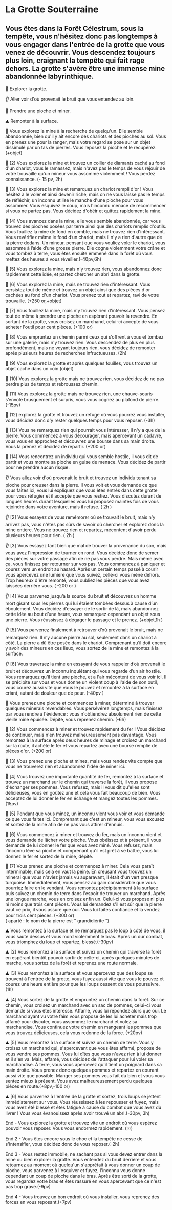 # La Grotte Souterraine

## Vous êtes dans la Forêt Célestrum, sous la tempête, vous n'hésitez donc pas longtemps à vous engager dans l'entrée de la grotte que vous venez de découvrir. Vous descendez toujours plus loin, craignant la tempête qui fait rage dehors. La grotte s'avère être une immense mine abandonnée labyrinthique.

🔎 Explorer la grotte.

👂 Aller voir d'où provenait le bruit que vous entendez au loin.

💎 Prendre une pioche et miner.

⛰️ Remonter à la surface.

🔎 Vous explorez la mine à la recherche de quelqu'un. Elle semble abandonnée, bien qu'il y ait encore des chariots et des pioches au sol. Vous en prenez une pour la ranger, mais votre regard se pose sur un objet dissimulé par un tas de pierres. Vous reposez la pioche et le récupérez. (+objet)

🔎 [2] Vous explorez la mine et trouvez un collier de diamants caché au fond d'un chariot, vous le ramassez, mais n'avez pas le temps de vous réjouir de votre trouvaille qu'un mineur vous assomme violemment ! Vous perdez connaissance. (- 15 pv, 2h)

🔎 [3] Vous explorez la mine et remarquez un chariot rempli d'or ! Vous hésitez à le voler et ainsi devenir riche, mais on ne vous laisse pas le temps de réfléchir, un inconnu utilise le manche d'une pioche pour vous assommer. Vous esquivez le coup, mais l'inconnu menace de recommencer si vous ne partez pas. Vous décidez d'obéir et quittez rapidement la mine.

🔎 [4] Vous avancez dans la mine, elle vous semble abandonnée, car vous trouvez des pioches posées par terre ainsi que des chariots remplis d'outils. Vous fouillez la mine de fond en comble, mais ne trouvez rien d'intéressant. Vous revérifiez même le fond d’un chariot, mais il n'y a rien d'autre que de la pierre dedans. Un mineur, pensant que vous vouliez voler le chariot, vous assomme à l’aide d’une grosse pierre. Elle cogne violemment votre crâne et vous tombez à terre, vous êtes ensuite emmené dans la forêt où vous mettez des heures à vous réveiller.(-40pv,6h)

🔎 [5] Vous explorez la mine, mais n'y trouvez rien, vous abandonnez donc rapidement cette idée, et partez chercher un abri dans la grotte.

🔎 [6] Vous explorez la mine, mais ne trouvez rien d'intéressant. Vous persistez tout de même et trouvez un objet ainsi que des pièces d'or cachées au fond d'un chariot. Vous prenez tout et repartez, ravi de votre trouvaille. (+250 or,+objet)

🔎 [7] Vous fouillez la mine, mais n'y trouvez rien d'intéressant. Vous pensez tout de même à prendre une pioche en espérant pouvoir la revendre. En sortant de la grotte, vous croisez un marchand, celui-ci accepte de vous acheter l'outil pour cent pièces. (+100 or)

🔎 (8) Vous empruntez un chemin parmi ceux qui s’offrent à vous et tombez sur une galerie, mais n'y trouvez rien. Vous descendez de plus en plus profondément, mais ne voyant toujours rien, vous décidez de remonter après plusieurs heures de recherches infructueuses. (2h)

🔎 (9) Vous explorez la grotte et après quelques fouilles, vous trouvez un objet caché dans un coin.(objet)

🔎 (10) Vous explorez la grotte mais ne trouvez rien, vous décidez de ne pas perdre plus de temps et rebroussez chemin.

🔎 (11) Vous explorez la grotte mais ne trouvez rien, une chauve-souris s’envole brusquement et surpris, vous vous cognez au plafond de pierre. (-15pv)

🔎 (12) explorez la grotte et trouvez un refuge où vous pourrez vous installer, vous décidez donc d'y rester quelques temps pour vous reposer. (-3h)

🔎 (13) Vous ne remarquez rien qui pourrait vous intéresser, il n'y a que de la pierre. Vous commencez à vous décourager, mais apercevant un cadavre, vous vous en approchez et découvrez une bourse dans sa main droite. Vous la prenez et décidez de repartir. (+200 or)

🔎 (14) Vous rencontrez un individu qui vous semble hostile, il vous dit de partir et vous montre sa pioche en guise de menace. Vous décidez de partir pour ne prendre aucun risque.

👂 Vous allez voir d'où provenait le bruit et trouvez un individu tenant sa pioche pour creuser dans la pierre. Il vous voit et vous demande ce que vous faîtes ici, vous lui expliquez que vous êtes entrés dans cette grotte pour vous réfugier et il accepte que vous restiez. Vous discutez durant de longues heures durant lesquelles vous lui proposez maintes fois de vous rejoindre dans votre aventure, mais il refuse. ( 2h )

👂 [2] Vous essayez de vous remémorer où se trouvait le bruit, mais n'y arrivez pas, vous n'êtes pas sûrs de savoir où chercher et explorez donc la mine entière. Vous ne trouvez rien et repartez, mécontent d'avoir perdu plusieurs heures pour rien. ( 2h )

👂 [3] Vous essayez tant bien que mal de trouver la provenance du son, mais vous avez l'impression de tourner en rond. Vous décidez donc de semer des pièces sur votre passage afin de ne pas vous perdre. Mais même avec ça, vous finissez par retourner sur vos pas. Vous commencez à paniquer et courez vers un endroit au hasard. Après un certain temps passé à courir vous apercevez une lumière que vous suivez, celle-ci vous mène dehors. Trop heureux d'être remonté, vous oubliez les pièces que vous avez laissées derrière vous. ( -200 or )

👂 [4] Vous parvenez jusqu’à la source du bruit et découvrez un homme mort gisant sous les pierres qui lui étaient tombées dessus à cause d’un éboulement. Vous décidez d'essayer de le sortir de là, mais abandonnez cette idée au bout d’une heure, vous remarquez cependant un objet sous une pierre. Vous réussissez à dégager le passage et le prenez. (+objet,1h )

👂 [5] Vous parvenez finalement à retrouver d’où provenait le bruit, mais ne remarquez rien. Il n’y aucune pierre au sol, seulement dans un chariot à côté. La pierre a dû être posée dans le chariot. Comprenant qu’il doit encore y avoir des mineurs en ces lieux, vous sortez de la mine et remontez à la surface.

👂 [6] Vous traversez la mine en essayant de vous rappeler d’où provenait le bruit et découvrez un inconnu inquiétant qui vous regarde d’un air hostile. Vous remarquez qu’il tient une pioche, et a l'air mécontent de vous voir ici. Il se précipite sur vous et vous donne un violent coup à l'aide de son outil, vous courez aussi vite que vous le pouvez et remontez à la surface en criant, autant de douleur que de peur. (-40pv )

💎 Vous prenez une pioche et commencez à miner, déterminé à trouver quelques minerais revendables. Vous persévérez longtemps, mais finissez par vous rendre à l'évidence : vous n'obtiendrez absolument rien de cette vieille mine épuisée. Dépité, vous reprenez chemin. (-6h)

💎 [2] Vous commencez à miner et trouvez rapidement du fer ! Vous décidez de continuer, mais n'en trouvez malheureusement pas davantage. Vous remontez à la surface après deux heures de minage et croisez un marchand sur la route, il achète le fer et vous repartez avec une bourse remplie de pièces d'or. (+200 or)

💎 [3] Vous prenez une pioche et minez, mais vous rendez vite compte que vous ne trouverez rien et abandonnez l'idée de miner ici.

💎 [4] Vous trouvez une importante quantité de fer, remontez à la surface et trouvez un marchand sur le chemin qui traverse la forêt, il vous propose d'échanger ses pommes. Vous refusez, mais il vous dit qu'elles sont délicieuses, vous en goûtez une et cela vous fait beaucoup de bien. Vous acceptez de lui donner le fer en échange et mangez toutes les pommes. (15pv)

💎 [5] Pendant que vous minez, un inconnu vient vous voir et vous demande ce que vous faites ici. Comprenant que c'est un mineur, vous vous excusez et sortez de la mine afin de ne pas vous attirer d'ennuis.

💎 [6] Vous commencez à miner et trouvez du fer, mais un inconnu vient et vous demande de lâcher votre pioche. Vous obéissez et à présent, il vous demande de lui donner le fer que vous avez miné. Vous refusez, mais l'inconnu lève sa pioche et comprenant qu'il est prêt à se battre, vous lui donnez le fer et sortez de la mine, dépité.

💎 [7] Vous prenez une pioche et commencez à miner. Cela vous paraît interminable, mais cela en vaut la peine. En creusant vous trouvez un minerai que vous n'aviez jamais vu auparavant, il était d'un vert presque turquoise. Immédiatement, vous pensez au gain considérable que vous pourriez faire en le vendant. Vous remontez précipitamment à la surface puis suivez un chemin de terre dans l'espoir de trouver un marchand. Après une longue marche, vous en croisez enfin un. Celui-ci vous propose ni plus ni moins que trois cent pièces. Vous lui demandez s'il est sûr que la pierre vaut ce prix, il vous assure que oui. Vous lui faîtes confiance et la vendez pour trois cent pièces. (+300 or)  
( aparté :  le nom de la pierre est " grandidiérite ")

⛰️ Vous remontez à la surface et ne remarquez pas le loup à côté de vous, il vous saute dessus et vous mord violemment le bras. Après un dur combat, vous triomphez du loup et repartez, blessé.(-30pv)

⛰️ [2] Vous remontez à la surface et suivez un chemin qui traverse la forêt en espérant bientôt pouvoir sortir de celle-ci, après quelques minutes de marche, vous sortez de la forêt et reprenez une route normale.

⛰️ [3] Vous remontez à la surface et vous apercevez que des loups se trouvent à l'entrée de la grotte, vous fuyez aussi vite que vous le pouvez et courez une heure entière pour que les loups cessent de vous poursuivre.(1h)

⛰️ [4] Vous sortez de la grotte et empruntez un chemin dans la forêt. Sur ce chemin, vous croisez un marchand avec un sac de pommes, celui-ci vous demande si vous êtes intéressé. Affamé, vous lui répondez alors que oui. Le marchand ayant vu votre faim vous propose de les lui acheter mais trop affamé pour discuter, vous assommez le marchand et volez sa marchandise. Vous continuez votre chemin en mangeant les pommes que vous trouvez délicieuses, cela vous redonne de la force. (+20pv)

⛰️ [5] Vous remontez à la surface et suivez un chemin de terre. Vous y croisez un marchand qui, s'apercevant que vous êtes affamé, propose de vous vendre ses pommes. Vous lui dîtes que vous n'avez rien à lui donner et il s'en va. Mais, affamé, vous décidez de l'attaquer pour lui voler sa marchandise. À terre, vous vous apercevez qu'il tient un poignard dans sa main droite. Vous prenez donc quelques pommes et repartez en courant aussi vite que possible. Manger ses pommes vous fait du bien et vous vous sentez mieux à présent. Vous avez malheureusement perdu quelques pièces en route.(+8pv,-100 or)

⛰️ [6] Vous parvenez à l'entrée de la grotte et sortez, trois loups se jettent immédiatement sur vous. Vous réussissez à les repousser et fuyez, mais vous avez été blessé et êtes fatigué à cause du combat que vous avez dû livrer ! Vous vous évanouissez après avoir trouvé un abri.(-30pv, 3h)

End - Vous explorez la grotte et trouvez vite un endroit où vous espérez pouvoir vous reposer. Vous vous endormez rapidement. (💤)

End 2 - Vous êtes encore sous le choc et la tempête ne cesse de s'intensifier, vous décidez donc de vous reposer.(-2h)

End 3 - Vous restez immobile, ne sachant pas si vous devez entrer dans la mine ou bien explorer la grotte. Vous entendez du bruit derrière et vous retournez au moment où quelqu'un s'apprêtait à vous donner un coup de pioche, vous parvenez à l'esquiver et fuyez, l'inconnu vous donne cependant un coup de pioche dans le bras. Après être sorti de la grotte, vous regardez votre bras et êtes rassuré en vous apercevant que ce n'est pas trop grave.(-9pv)

End 4 - Vous trouvez un bon endroit où vous installer, vous reprenez des forces en vous reposant.(+7pv)
